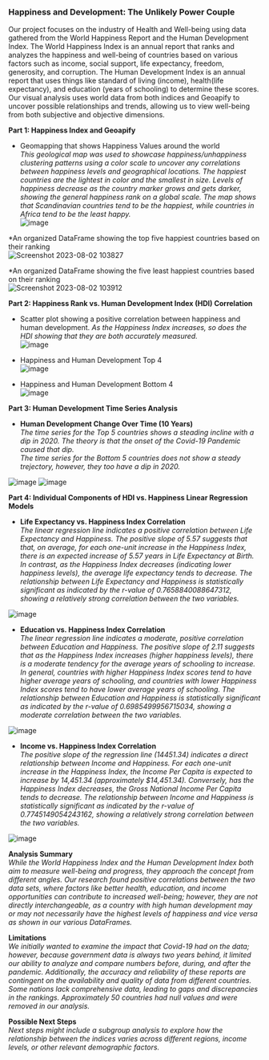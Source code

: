 ### Happiness and Development: The Unlikely Power Couple
Our project focuses on the industry of Health and Well-being using data gathered from the World Happiness Report and the Human Development Index.  The World Happiness Index is an annual report that ranks and analyzes the happiness and well-being of countries based on various factors such as income, social support, life expectancy, freedom, generosity, and corruption. The Human Development Index is an annual report that uses things like standard of living (income), health(life expectancy), and education (years of schooling) to determine these scores. Our visual analysis uses world data from both indices and Geoapify to uncover possible relationships and trends, allowing us to view well-being from both subjective and objective dimensions.

**Part 1: Happiness Index and Geoapify**<br>
* Geomapping that shows Happiness Values around the world<br>
 *This geological map was used to showcase happiness/unhappiness clustering patterns using a color scale to uncover any correlations between happiness levels and geographical locations. The happiest countries are the lightest in color and the smallest in size. Levels of happiness decrease as the country marker grows and gets darker, showing the general happiness rank on a global scale. The map shows that Scandinavian countries tend to be the happiest, while countries in Africa tend to be the least happy.*<br>
![image](https://github.com/mgtaylor119/Project1-HDI_WorldHappiness/blob/main/images/Screenshot%202023-07-30%20184212.png?raw=true)

 *An organized DataFrame showing the top five happiest countries based on their ranking<br>
 ![Screenshot 2023-08-02 103827](https://github.com/mgtaylor119/Project1-HDI_WorldHappiness/assets/134963927/2dc6cee9-3e75-4474-8673-bddc9548e61a)

 *An organized DataFrame showing the five least happiest countries based on their ranking<br>
![Screenshot 2023-08-02 103912](https://github.com/mgtaylor119/Project1-HDI_WorldHappiness/assets/134963927/1bb6df79-e10a-4170-bc81-6ab61c2473f9)

**Part 2: Happiness Rank vs. Human Development Index (HDI) Correlation**<br>
* Scatter plot showing a positive correlation between happiness and human development.
*As the Happiness Index increases, so does the HDI showing that they are both accurately measured.*<br>
![image](https://github.com/mgtaylor119/Project1-HDI_WorldHappiness/assets/135649789/1f60c5d8-ccca-41c8-a248-eeeef3a66832)

* Happiness and Human Development Top 4<br>
 ![image](https://github.com/mgtaylor119/Project1-HDI_WorldHappiness/blob/main/images/HDI_Happiness_Top_5%20.png)

* Happiness and Human Development Bottom 4<br>
![image](https://github.com/mgtaylor119/Project1-HDI_WorldHappiness/blob/main/images/HDI_Happiness_Bottom5.png)

**Part 3: Human Development Time Series Analysis**<br>
* **Human Development Change Over Time (10 Years)**<br>
  *The time series for the Top 5 countries shows a steading incline with a dip in 2020. The theory is that the onset of the Covid-19 Pandemic caused that dip.*<br>
  *The time series for the Bottom 5 countries does not show a steady trejectory, however, they too have a dip in 2020.*<br>
   
![image](https://github.com/mgtaylor119/Project1-HDI_WorldHappiness/blob/main/images/hdi_top_5_linegraph.png?raw=true)
![image](https://github.com/mgtaylor119/Project1-HDI_WorldHappiness/blob/main/images/hdi_bottom_5_linegraph.png?raw=true)

**Part 4: Individual Components of HDI vs. Happiness Linear Regression Models**<br>

* **Life Expectancy vs. Happiness Index Correlation**<br>
  *The linear regression line indicates a positive correlation between Life Expectancy and Happiness. The positive slope of 5.57 suggests that that, on average, for each one-unit increase in the Happiness Index, there is an expected increase of 5.57 years in Life Expectancy at Birth. In contrast, as the Happiness Index decreases (indicating lower happiness levels), the average life expectancy tends to decrease. The relationship between Life Expectancy and Happiness is statistically significant as indicated by the r-value of 0.7658840088647312, showing a relatively strong correlation between the two variables.*<br>

![image](https://github.com/mgtaylor119/Project1-HDI_WorldHappiness/blob/Rachaels_Branch/images/Life_Expectancy_Happiness_Linear_Regression.png?raw=true)

* **Education vs. Happiness Index Correlation**<br>
  *The linear regression line indicates a moderate, positive correlation between Education and Happiness. The positive slope of 2.11 suggests that as the Happiness Index increases (higher happiness levels), there is a moderate tendency for the average years of schooling to increase. In general, countries with higher Happiness Index scores tend to have higher average years of schooling, and countries with lower Happiness Index scores tend to have lower average years of schooling. The relationship between Education and Happiness is statistically significant as indicated by the r-value of 0.6985499956715034, showing a moderate correlation between the two variables.*<br>
  
![image](https://github.com/mgtaylor119/Project1-HDI_WorldHappiness/blob/Rachaels_Branch/images/Education_Happiness_Linear_Regression.png?raw=true)

* **Income vs. Happiness Index Correlation**<br>
  *The positive slope of the regression line (14451.34) indicates a direct relationship between Income and Happiness. For each one-unit increase in the Happiness Index, the Income Per Capita is expected to increase by 14,451.34 (approximately $14,451.34). Conversely, has the Happiness Index decreases, the Gross National Income Per Capita tends to decrease. The relationship between Income and Happiness is statistically significant as indicated by the r-value of 0.7745149054243162, showing a relatively strong correlation between the two variables.*<br>
  
![image](https://github.com/mgtaylor119/Project1-HDI_WorldHappiness/blob/Rachaels_Branch/images/Income_Happiness_Linear_Regression.png?raw=true)

**Analysis Summary**<br>
  *While the World Happiness Index and the Human Development Index both aim to measure well-being and progress, they approach the concept from different angles. Our research found positive correlations between the two data sets, where factors like better health, education, and income opportunities can contribute to increased well-being; however, they are not directly interchangeable, as a country with high human development may or may not necessarily have the highest levels of happiness and vice versa as shown in our various DataFrames.*<br>
  
**Limitations**<br>
  *We initially wanted to examine the impact that Covid-19 had on the data; however, because government data is always two years behind, it limited our ability to analyze and compare numbers before, during, and after the pandemic. Additionally, the accuracy and reliability of these reports are contingent on the availability and quality of data from different countries. Some nations lack comprehensive data, leading to gaps and discrepancies in the rankings. Approximately 50 countries had null values and were removed in our analysis.*<br>
  
**Possible Next Steps**<br>
  *Next steps might include a subgroup analysis to explore how the relationship between the indices varies across different regions, income levels, or other relevant demographic factors.* 
